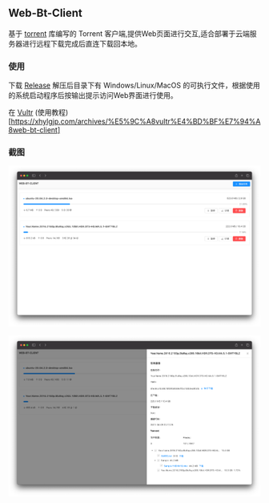 ## Web-Bt-Client

基于 [torrent](https://github.com/anacrolix/torrent) 库编写的 Torrent 客户端,提供Web页面进行交互,适合部署于云端服务器进行远程下载完成后直连下载回本地。

### 使用

下载 [Release](https://github.com/Tait4198/web-bt-client/releases/tag/1.0) 解压后目录下有 Windows/Linux/MacOS 的可执行文件，根据使用的系统启动程序后按输出提示访问Web界面进行使用。

在 [Vultr](https://www.vultr.com/) (使用教程)[https://xhylgjp.com/archives/%E5%9C%A8vultr%E4%BD%BF%E7%94%A8web-bt-client]

### 截图

![01.png](https://github.com/Tait4198/web-bt-client/blob/main/screenshots/01.png?raw=true)

![02.png](https://github.com/Tait4198/web-bt-client/blob/main/screenshots/02.png?raw=true)
